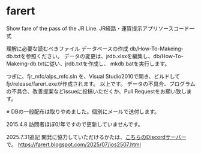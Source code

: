 farert
======

Show fare of the pass of the JR Line.
JR経路・運賃提示アプリソースコード一式

理解に必要な読むべきファイル
データベースの作成
db/How-To-Makeing-db.txtを参照ください。
データの変更は、jrdb.xlsxを編集し、db/How-To-Makeing-db.txtに従い、jrdb.txtを作成し、
mkdb.batを実行します。

つぎに、fjr_mfc/alps_mfc.sln を、Visual Studio2010で開き、ビルドしてfjr/release/farert.exeが作成されます。
以上です。
データの不具合、プログラムの不具合、改善提案などissueに投稿いただくか、Pull Requestをお願い致します。

※ DBの一般配布は取りやめました。個別にメールで送付します。

2015.4.8 訪問者ほぼ0/年ですので更新していませんです。

2025.7.31追記
開発に協力していただけるかたは、[こちらのDiscordサーバー](https://discord.gg/NCvzgmn2Nd)で。
https://farert.blogspot.com/2025/07/ios2507.html

